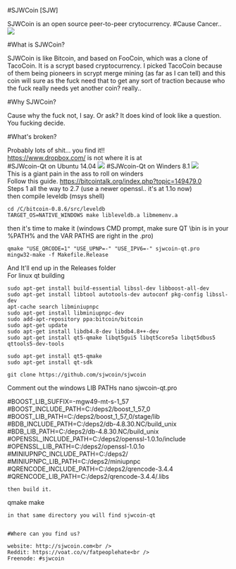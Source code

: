 #SJWCoin [SJW]



SJWCoin is an open source peer-to-peer crytocurrency.
#Cause Cancer..
<img src="http://postox.com/images/2015/06/17/splash.png" /> 

#What is SJWCoin?  

SJWCoin is like Bitcoin, and based on FooCoin, which was a clone of TacoCoin. It is a scrypt based cryptocurrency.
I picked TacoCoin because of them being pioneers in scrypt merge mining (as far as I can tell) and this coin will sure as the fuck need
that to get any sort of traction because who the fuck really needs yet another coin?  really..

#Why SJWCoin?

Cause why the fuck not, I say.  Or ask?  It does kind of look like a question.  You fucking decide.

#What's broken?

Probably lots of shit... you find it!!
<br />
https://www.dropbox.com/ is not where it is at
<br />
#SJWcoin-Qt on Ubuntu 14.04
<img src="http://postox.com/images/2015/06/17/linux_qt_wallet_FOR-SOCIAL-JUSTICE.png" />
#SJWcoin-Qt on Winders 8.1
<img src="http://postox.com/images/2015/06/18/windows_8_1_qt_wallet.png" />
<br />
This is a giant pain in the ass to roll on winders
<br />
Follow this guide. https://bitcointalk.org/index.php?topic=149479.0<br />
Steps 1 all the way to 2.7 (use a newer openssl..  it's at 1.1o now)<br />
then compile leveldb (msys shell)<br />
```
cd /C/bitcoin-0.8.6/src/leveldb
TARGET_OS=NATIVE_WINDOWS make libleveldb.a libmemenv.a
```
then it's time to make it (windows CMD prompt, make sure QT \bin is in your %PATH% and the VAR PATHS are right in the .pro)<br />
```
qmake "USE_QRCODE=1" "USE_UPNP=-" "USE_IPV6=-" sjwcoin-qt.pro
mingw32-make -f Makefile.Release
```
And It'll end up in the Releases folder
<br />
For linux qt building
```
sudo apt-get install build-essential libssl-dev libboost-all-dev
sudo apt-get install libtool autotools-dev autoconf pkg-config libssl-dev
apt-cache search libminiupnpc
sudo apt-get install libminiupnpc-dev
sudo add-apt-repository ppa:bitcoin/bitcoin
sudo apt-get update
sudo apt-get install libdb4.8-dev libdb4.8++-dev
sudo apt-get install qt5-qmake libqt5gui5 libqt5core5a libqt5dbus5 qttools5-dev-tools
 
sudo apt-get install qt5-qmake
sudo apt-get install qt-sdk
 
git clone https://github.com/sjwcoin/sjwcoin
```
Comment out the windows LIB PATHs
nano sjwcoin-qt.pro 

#BOOST_LIB_SUFFIX=-mgw49-mt-s-1_57
#BOOST_INCLUDE_PATH=C:/deps2/boost_1_57_0
#BOOST_LIB_PATH=C:/deps2/boost_1_57_0/stage/lib
#BDB_INCLUDE_PATH=C:/deps2/db-4.8.30.NC/build_unix
#BDB_LIB_PATH=C:/deps2/db-4.8.30.NC/build_unix
#OPENSSL_INCLUDE_PATH=C:/deps2/openssl-1.0.1o/include
#OPENSSL_LIB_PATH=C:/deps2/openssl-1.0.1o
#MINIUPNPC_INCLUDE_PATH=C:/deps2/
#MINIUPNPC_LIB_PATH=C:/deps2/miniupnpc
#QRENCODE_INCLUDE_PATH=C:/deps2/qrencode-3.4.4
#QRENCODE_LIB_PATH=C:/deps2/qrencode-3.4.4/.libs
```
then build it.
```
qmake
make
```
in that same directory you will find sjwcoin-qt


#Where can you find us?

website: http://sjwcoin.com<br />
Reddit: https://voat.co/v/fatpeoplehate<br />  
Freenode: #sjwcoin
